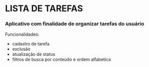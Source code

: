 # LISTA DE TAREFAS

<h3>Aplicativo com finalidade de organizar tarefas do usuário</h3>
<p>Funcionalidades:</p>
<ul>
<li>cadastro de tarefa</li>
<li>exclusão</li>
<li>atualização de status</li>
<li>filtros de busca por conteúdo e ordem alfabetica</li>
<ul>




